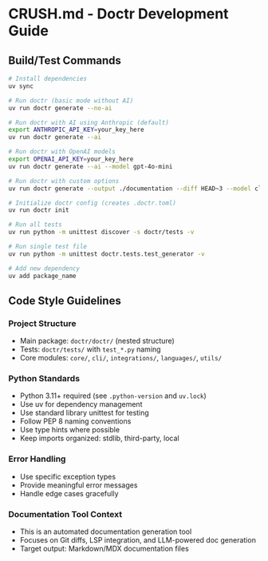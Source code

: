 # CRUSH.md - Doctr Development Guide

## Build/Test Commands

```bash
# Install dependencies
uv sync

# Run doctr (basic mode without AI)
uv run doctr generate --no-ai

# Run doctr with AI using Anthropic (default)
export ANTHROPIC_API_KEY=your_key_here
uv run doctr generate --ai

# Run doctr with OpenAI models
export OPENAI_API_KEY=your_key_here
uv run doctr generate --ai --model gpt-4o-mini

# Run doctr with custom options
uv run doctr generate --output ./documentation --diff HEAD~3 --model claude-3-5-sonnet-20241022

# Initialize doctr config (creates .doctr.toml)
uv run doctr init

# Run all tests
uv run python -m unittest discover -s doctr/tests -v

# Run single test file
uv run python -m unittest doctr.tests.test_generator -v

# Add new dependency
uv add package_name
```

## Code Style Guidelines

### Project Structure

- Main package: `doctr/doctr/` (nested structure)
- Tests: `doctr/tests/` with `test_*.py` naming
- Core modules: `core/`, `cli/`, `integrations/`, `languages/`, `utils/`

### Python Standards

- Python 3.11+ required (see `.python-version` and `uv.lock`)
- Use uv for dependency management
- Use standard library unittest for testing
- Follow PEP 8 naming conventions
- Use type hints where possible
- Keep imports organized: stdlib, third-party, local

### Error Handling

- Use specific exception types
- Provide meaningful error messages
- Handle edge cases gracefully

### Documentation Tool Context

- This is an automated documentation generation tool
- Focuses on Git diffs, LSP integration, and LLM-powered doc generation
- Target output: Markdown/MDX documentation files
